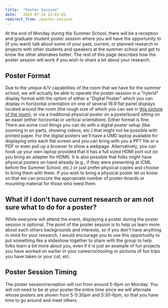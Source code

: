 ```yaml
---
title:  "Poster Session"
date:   2022-07-16 12:01:03
redirect_from: /poster-session
---
```


At the end of Monday during the Summer School, there will be a reception and graduate student poster session where you will have the opportunity to (if you want) talk about some of your past, current, or planned research or projects with other students and speakers at the summer school and get to know the other attendees better. The rest of this page describes how the poster session will work if you wish to share a bit about your research.

## Poster Format
Due to the unique A/V capabilities of the room that we have for the summer school, we will actually be able to operate the poster-session in a "hybrid" display format with the option of either a "Digital Poster" which you can display in horizontal orientation on one of several 16:9 flat panel displays located around the room (the rough size of which you can see in [this picture of the room](https://25live.collegenet.com/25live/data/umd/run/image?image_id=310&caller=S25ImageDao.getUrl-pro)), or via a traditional physical poster on a posterboard sitting on an easel (either horizontal or vertical orientation). Either format is fine. There are some cool things you can do with a digital poster setup (like zooming in on parts, showing videos, etc.) that might not be possible with printed paper. For the digital posters we'll have a UMD laptop available for displaying onto each flat screen and you can bring with you a PPT file or a PDF or even pull up a browser to show a webpage. Alternatively, you can hook up your own laptop provided that it has a full sized HDMI port out (or you bring an adapter for HDMI). It is also possible that folks might have physical posters on hand already (e.g., if they were presenting at ICML before the Summer School, etc.) or just prefer physical copies and choose to bring them with them. If you wish to bring a physical poster let us know so that we can procure the appropriate number of poster-boards or mounting material for those who need them.

## What if I don't have current research or am not sure what to do for a poster?
While everyone will attend the event, displaying a poster during the poster session is optional. The point of the poster session is to help us learn more about each others backgrounds and interests, so if you don't have anything in mind for your research, I would encourage you to use this opportunity to put something like a slideshow together to share with the group to help folks learn a bit more about you, even if it is just an example of fun projects you have worked on earlier in your career/schooling or pictures of fun trips you have taken or your cat, etc.

## Poster Session Timing
The poster session/reception will run from around 5-6pm on Monday. You will not need to be at your poster the entire time since we will alternate whose posters are shown from 5-5:30pm and 5:30-6pm, so that you have time to go around and meet others.
